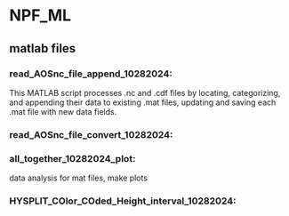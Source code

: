 # NPF_ML
## matlab files

### read_AOSnc_file_append_10282024: 
This MATLAB script processes .nc and .cdf files by locating, categorizing, and appending their data to existing .mat files, updating and saving each .mat file with new data fields.
### read_AOSnc_file_convert_10282024:

### all_together_10282024_plot: 
data analysis for mat files, make plots 

### HYSPLIT_COlor_COded_Height_interval_10282024: 
